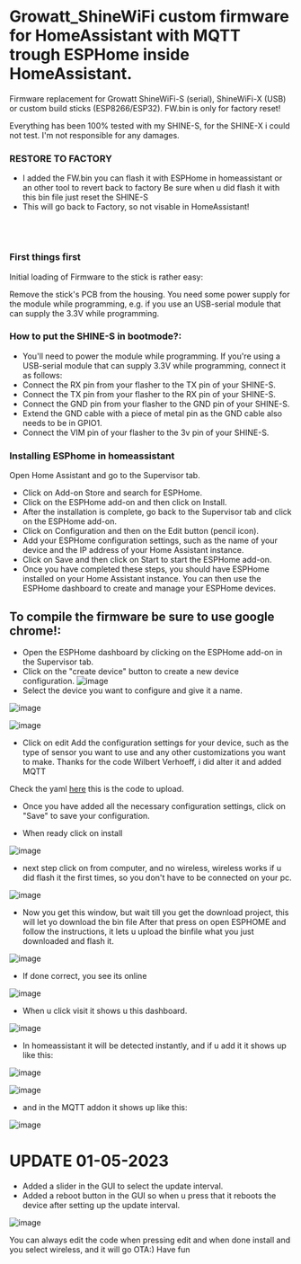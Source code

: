 # Growatt_ShineWiFi custom firmware for HomeAssistant with MQTT trough ESPHome inside HomeAssistant.
Firmware replacement for Growatt ShineWiFi-S (serial), ShineWiFi-X (USB) or custom build sticks (ESP8266/ESP32).
FW.bin is only for factory reset!

Everything has been 100% tested with my SHINE-S, for the SHINE-X i could not test. 
I'm not responsible for any damages.




### RESTORE TO FACTORY
* I added the FW.bin you can flash it with ESPHome in homeassistant or an other tool to revert back to factory
Be sure when u did flash it with this bin file just reset the SHINE-S
* This will go back to Factory, so not visable in HomeAssistant!
<br>
<br>


### First things first

Initial loading of Firmware to the stick is rather easy:

Remove the stick's PCB from the housing. 
You need some power supply for the module while programming, e.g. if you use an USB-serial module that can supply the 3.3V while programming.


### How to put the SHINE-S in bootmode?:

* You'll need to power the module while programming. If you're using a USB-serial module that can supply 3.3V while programming, connect it as follows:
* Connect the RX pin from your flasher to the TX pin of your SHINE-S.
* Connect the TX pin from your flasher to the RX pin of your SHINE-S.
* Connect the GND pin from your flasher to the GND pin of your SHINE-S.
* Extend the GND cable with a piece of metal pin as the GND cable also needs to be in GPIO1.
* Connect the VIM pin of your flasher to the 3v pin of your SHINE-S.

### Installing ESPhome in homeassistant

Open Home Assistant and go to the Supervisor tab.
* Click on Add-on Store and search for ESPHome.
* Click on the ESPHome add-on and then click on Install.
* After the installation is complete, go back to the Supervisor tab and click on the ESPHome add-on.
* Click on Configuration and then on the Edit button (pencil icon).
* Add your ESPHome configuration settings, such as the name of your device and the IP address of your Home Assistant instance.
* Click on Save and then click on Start to start the ESPHome add-on.
* Once you have completed these steps, you should have ESPHome installed on your Home Assistant instance. You can then use the ESPHome dashboard to create and manage your ESPHome devices.

## To compile the firmware be sure to use google chrome!:

* Open the ESPHome dashboard by clicking on the ESPHome add-on in the Supervisor tab.
* Click on the "create device" button to create a new device configuration.
![image](https://user-images.githubusercontent.com/13116501/235431875-60adc436-4b74-468b-ab3f-4cefecf749ff.png)
* Select the device you want to configure and give it a name.

![image](https://user-images.githubusercontent.com/13116501/235431928-21725fbd-f262-4d2f-b72e-46892067f5c8.png)


![image](https://user-images.githubusercontent.com/13116501/235432006-489eadb4-8368-42a7-8278-a267b133e3e3.png)


* Click on edit Add the configuration settings for your device, such as the type of sensor you want to use and any other customizations you want to make.
Thanks for the code Wilbert Verhoeff, i did alter it and added MQTT

Check the yaml [here](https://github.com/malosaa/Growatt_Shine-S_HASS_Mod/blob/main/growatt.yaml) this is the code to upload.

* Once you have added all the necessary configuration settings, click on "Save" to save your configuration.

* When ready click on install 

![image](https://user-images.githubusercontent.com/13116501/235432251-2ba7e71d-5fb7-4d63-80e0-a272a466c17f.png)

* next step  click on from computer, and no wireless, wireless works if u did flash it the first times, so you don't have to be connected on your pc.

![image](https://user-images.githubusercontent.com/13116501/235432342-6b065fdd-8fac-4022-8a09-5f6a1e835f3a.png)

* Now you get this window, but wait till you get the download project, this will let yo download the bin file
After that press on open ESPHOME and follow the instructions, it lets u upload the binfile what you just downloaded and flash it.

![image](https://user-images.githubusercontent.com/13116501/235432505-aa9005d3-0c7c-4a48-8217-77d5898bb16f.png)

* If done correct, you see its online 

![image](https://user-images.githubusercontent.com/13116501/235432729-c736e215-6464-4ef9-9011-f87e2a1bffe5.png)

* When u click visit it shows u this dashboard.

![image](https://user-images.githubusercontent.com/13116501/235432695-5d7099d9-de53-4ee8-8000-8f12c6865e90.png)

* In homeassistant it will be detected instantly, and if u add it it shows up like this:

![image](https://user-images.githubusercontent.com/13116501/235435206-4a7f44a6-8512-4ee6-907b-6e3f2e865d3d.png)


![image](https://user-images.githubusercontent.com/13116501/235435239-5a3e8f37-87c4-4d5c-a91d-2fb27f00c00d.png)

* and in the MQTT addon it shows up like this:

![image](https://user-images.githubusercontent.com/13116501/235435320-4e450096-4bb4-4530-a3a5-e826167994b1.png)







# UPDATE 01-05-2023

* Added a slider in the GUI to select the update interval.
* Added a reboot button in the GUI so when u press that it reboots the device after setting up the update interval.



![image](https://user-images.githubusercontent.com/13116501/235464597-756dcac9-064d-4c70-945d-ff40f80bc2ad.png)




You can always edit the code when pressing edit and when done install and you select wireless, and it will go OTA:)
Have fun








